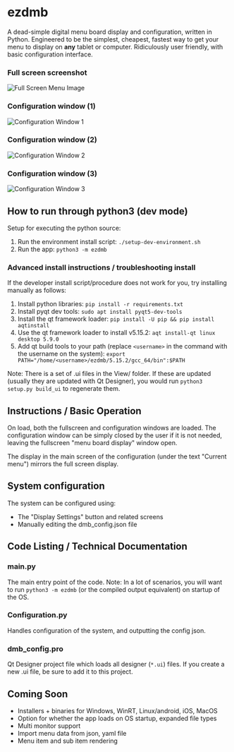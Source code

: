 # ezdmb
A dead-simple digital menu board display and configuration, written in Python.  Engineered to be the simplest, cheapest, fastest way to get your menu to display on **any** tablet or computer.  Ridiculously user friendly, with basic configuration interface.
### Full screen screenshot
![Full Screen Menu Image](/Images/354580462_orig.jpg)
### Configuration window (1)
![Configuration Window 1](/Images/ezdmb1.PNG)
### Configuration window (2)
![Configuration Window 2](/Images/ezdmb2.PNG)
### Configuration window (3)
![Configuration Window 3](/Images/ezdmb3.PNG)

## How to run through python3 (dev mode)
Setup for executing the python source:

1. Run the environment install script: `./setup-dev-environment.sh`
2. Run the app: `python3 -m ezdmb`

### Advanced install instructions / troubleshooting install

If the developer install script/procedure does not work for you, try installing manually as follows:

1. Install python libraries: `pip install -r requirements.txt`
2. Install pyqt dev tools: `sudo apt install pyqt5-dev-tools`
3. Install the qt framework loader: `pip install -U pip && pip install aqtinstall`
4. Use the qt framework loader to install v5.15.2: `aqt install-qt linux desktop 5.9.0`
5. Add qt build tools to your path (replace `<username>` in the command with the username on the system): `export PATH="/home/<username>/ezdmb/5.15.2/gcc_64/bin":$PATH`

Note: There is a set of .ui files in the View/ folder. If these are updated (usually they are updated with Qt Designer), you would run `python3 setup.py build_ui` to regenerate them.

## Instructions / Basic Operation
On load, both the fullscreen and configuration windows are loaded.  The configuration window can be simply closed by the user if it is not needed, leaving the fullscreen "menu board display" window open. 

The display in the main screen of the configuration (under the text "Current menu") mirrors the full screen display.

## System configuration
The system can be configured using:
- The "Display Settings" button and related screens
- Manually editing the dmb_config.json file
   

## Code Listing / Technical Documentation

### __main__.py
The main entry point of the code.  Note:  In a lot of scenarios, you will want to run `python3 -m ezdmb` (or the compiled output equivalent) on startup of the OS.

### Configuration.py
Handles configuration of the system, and outputting the config json.

### dmb_config.pro
Qt Designer project file which loads all designer (`*.ui`) files. If you create a new .ui file, be sure to add it to this project.

## Coming Soon
- Installers + binaries for Windows, WinRT, Linux/android, iOS, MacOS
- Option for whether the app loads on OS startup, expanded file types
- Multi monitor support
- Import menu data from json, yaml file
- Menu item and sub item rendering